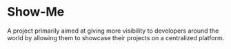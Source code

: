 # Show-Me
A project primarily aimed at giving more visibility to developers around the world by allowing them to showcase their projects on a centralized platform.